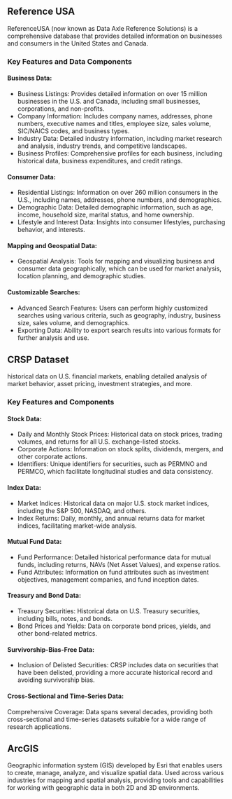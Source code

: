 ## Reference USA 

ReferenceUSA (now known as Data Axle Reference Solutions) is a comprehensive database that provides detailed information on businesses and consumers in the United States and Canada. 
### Key Features and Data Components
#### Business Data:
- Business Listings: Provides detailed information on over 15 million businesses in the U.S. and Canada, including small businesses, corporations, and non-profits.
- Company Information: Includes company names, addresses, phone numbers, executive names and titles, employee size, sales volume, SIC/NAICS codes, and business types.
- Industry Data: Detailed industry information, including market research and analysis, industry trends, and competitive landscapes.
- Business Profiles: Comprehensive profiles for each business, including historical data, business expenditures, and credit ratings.
#### Consumer Data:
- Residential Listings: Information on over 260 million consumers in the U.S., including names, addresses, phone numbers, and demographics.
- Demographic Data: Detailed demographic information, such as age, income, household size, marital status, and home ownership.
- Lifestyle and Interest Data: Insights into consumer lifestyles, purchasing behavior, and interests.
#### Mapping and Geospatial Data:
- Geospatial Analysis: Tools for mapping and visualizing business and consumer data geographically, which can be used for market analysis, location planning, and demographic studies.
#### Customizable Searches:
- Advanced Search Features: Users can perform highly customized searches using various criteria, such as geography, industry, business size, sales volume, and demographics.
- Exporting Data: Ability to export search results into various formats for further analysis and use.

## CRSP Dataset
historical data on U.S. financial markets, enabling detailed analysis of market behavior, asset pricing, investment strategies, and more.

### Key Features and Components
#### Stock Data:
- Daily and Monthly Stock Prices: Historical data on stock prices, trading volumes, and returns for all U.S. exchange-listed stocks.
- Corporate Actions: Information on stock splits, dividends, mergers, and other corporate actions.
- Identifiers: Unique identifiers for securities, such as PERMNO and PERMCO, which facilitate longitudinal studies and data consistency.
#### Index Data:
- Market Indices: Historical data on major U.S. stock market indices, including the S&P 500, NASDAQ, and others.
- Index Returns: Daily, monthly, and annual returns data for market indices, facilitating market-wide analysis.
#### Mutual Fund Data:
- Fund Performance: Detailed historical performance data for mutual funds, including returns, NAVs (Net Asset Values), and expense ratios.
- Fund Attributes: Information on fund attributes such as investment objectives, management companies, and fund inception dates.
#### Treasury and Bond Data:
- Treasury Securities: Historical data on U.S. Treasury securities, including bills, notes, and bonds.
- Bond Prices and Yields: Data on corporate bond prices, yields, and other bond-related metrics.
#### Survivorship-Bias-Free Data:
- Inclusion of Delisted Securities: CRSP includes data on securities that have been delisted, providing a more accurate historical record and avoiding survivorship bias.
#### Cross-Sectional and Time-Series Data:
Comprehensive Coverage: Data spans several decades, providing both cross-sectional and time-series datasets suitable for a wide range of research applications.

## ArcGIS 
Geographic information system (GIS) developed by Esri that enables users to create, manage, analyze, and visualize spatial data. 
Used across various industries for mapping and spatial analysis, providing tools and capabilities for working with geographic data in both 2D and 3D environments.

